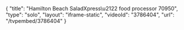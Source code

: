 {
    "title": "Hamilton Beach SaladXpress\u2122 food processor 70950",
    "type": "solo",
    "layout": "iframe-static",
    "videoId": "3786404",
    "url": "\/tvpembed\/3786404"
}